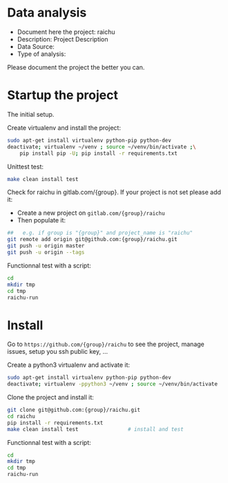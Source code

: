 # Data analysis
- Document here the project: raichu
- Description: Project Description
- Data Source:
- Type of analysis:

Please document the project the better you can.

# Startup the project

The initial setup.

Create virtualenv and install the project:
```bash
sudo apt-get install virtualenv python-pip python-dev
deactivate; virtualenv ~/venv ; source ~/venv/bin/activate ;\
    pip install pip -U; pip install -r requirements.txt
```

Unittest test:
```bash
make clean install test
```

Check for raichu in gitlab.com/{group}.
If your project is not set please add it:

- Create a new project on `gitlab.com/{group}/raichu`
- Then populate it:

```bash
##   e.g. if group is "{group}" and project_name is "raichu"
git remote add origin git@github.com:{group}/raichu.git
git push -u origin master
git push -u origin --tags
```

Functionnal test with a script:

```bash
cd
mkdir tmp
cd tmp
raichu-run
```

# Install

Go to `https://github.com/{group}/raichu` to see the project, manage issues,
setup you ssh public key, ...

Create a python3 virtualenv and activate it:

```bash
sudo apt-get install virtualenv python-pip python-dev
deactivate; virtualenv -ppython3 ~/venv ; source ~/venv/bin/activate
```

Clone the project and install it:

```bash
git clone git@github.com:{group}/raichu.git
cd raichu
pip install -r requirements.txt
make clean install test                # install and test
```
Functionnal test with a script:

```bash
cd
mkdir tmp
cd tmp
raichu-run
```
